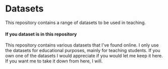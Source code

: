 # Datasets
This repository contains a range of datasets to be used in teaching.

#### If you dataset is in this repository
This repository contains various datasets that I've found online.
I only use the datasets for educational purposes, mainly for teaching students.
If you own one of the datasets I would appreciate if you would let me keep it here.
If you want me to take it down from here, I will.


